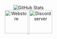 <p align="center">
  <img src="https://github-readme-stats.vercel.app/api?username=KianFrostholm&theme=github_dark" alt="GitHub Stats"/>
  <br>
  <a href="https://unknownrp.dk/">
    <img src="https://cdn.discordapp.com/attachments/899082911951765514/1024632349150945320/unknownlogo.png" alt="Webstore" height="75"/>
  </a>
  <a href="[https://discord.com/invite/4dUvf34](https://discord.gg/8s5ZJ649tZ)">
    <img src="https://i.ibb.co/Rg03rFf/discord.png" alt="Discord server" height="75"/>
  </a>
</p>

<!--
**loaf-scripts/loaf-scripts** is a ✨ _special_ ✨ repository because its `README.md` (this file) appears on your GitHub profile.

Here are some ideas to get you started:

- 🔭 I’m currently working on ...
- 🌱 I’m currently learning ...
- 👯 I’m looking to collaborate on ...
- 🤔 I’m looking for help with ...
- 💬 Ask me about ...
- 📫 How to reach me: ...
- 😄 Pronouns: ...
- ⚡ Fun fact: ...
-->

